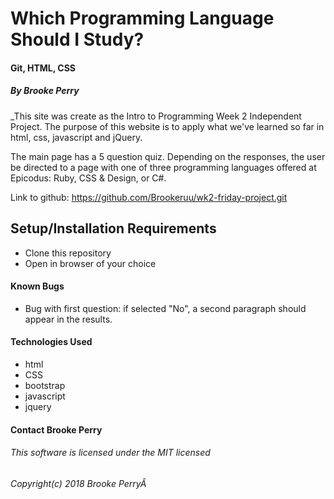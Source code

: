 # Which Programming Language Should I Study?

#### Git, HTML, CSS

##### By Brooke Perry

_This site was create as the Intro to Programming Week 2 Independent Project. The purpose of this website is to apply what we've learned so far in html, css, javascript and jQuery.

The main page has a 5 question quiz. Depending on the responses, the user be directed to a page with one of three programming languages offered at Epicodus: Ruby, CSS & Design, or C#.

Link to github: https://github.com/Brookeruu/wk2-friday-project.git

## Setup/Installation Requirements
* Clone this repository
* Open in browser of your choice

#### Known Bugs

* Bug with first question: if selected "No", a second paragraph should appear in the results. 


#### Technologies Used
* html
* CSS
* bootstrap
* javascript
* jquery

#### **Contact** Brooke Perry

###### This software is licensed under the MIT licensed

###### Copyright(c) 2018 Brooke PerryÂ
